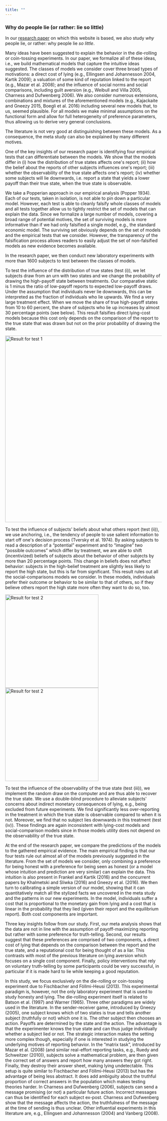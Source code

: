 ```yaml
---
title: ""
---
```



### Why do people lie (or rather: lie so little)

In our [research paper](http://ftp.iza.org/dp10188.pdf) on which this website is based, we also study *why* people lie, or rather: why people lie *so little*. 

Many ideas have been suggested to explain the behavior in the die-rolling or coin-tossing experiments. In our paper, we formalize all of these ideas, i.e., we build mathematical models that capture the intuitive ideas suggested. The classes of models we consider cover three broad types of  motivations: a direct cost of lying (e.g., Ellingsen and Johannesson 2004, Kartik 2009); a valuation of some kind of reputation linked to the report (e.g., Mazar et al. 2008); and the influence of social norms and social comparisons, including guilt aversion (e.g., Weibull and Villa 2005,  Charness and Dufwenberg 2006). We also consider numerous extensions, combinations and mixtures of the aforementioned models (e.g., Kajackaite and Gneezy 2015, Boegli et al. 2016) including several new models that, to us, seemed plausible. For all models we make minimal assumptions on the functional form and allow for full heterogeneity of preference parameters, thus allowing us to derive very general conclusions. 

The literature  is not very good at distinguishing between these models. As a consequence, the meta study can also be explained by many different motives. 

One of the key insights of our research paper is identifying four empirical tests that can differentiate between the models. We show that the models differ in (i) how the distribution of true states affects one's report; (ii) how the belief about the reports of other subjects influences one's report; (iii) whether the observability of the true state affects one's report; (iv) whether some subjects will lie downwards, i.e. report a state that yields a lower payoff than their true state, when the true state is observable. 

We take a Popperian approach in our empirical analysis (Popper 1934). Each of our tests, taken in isolation, is not able to pin down a particular model. However, each test is able to cleanly falsify whole classes of models and all tests together allow us to tightly restrict the set of models that can explain the data. Since we formalize a large number of models, covering a broad range of potential motives, the set of surviving models is more informative than if we had only falsified a single model, e.g., the standard economic model. The surviving set obviously depends on the set of models and the empirical tests that we consider. However, the transparency of the falsification process allows readers to easily adjust the set of non-falsified models as new evidence becomes available. 

In the research paper, we then conduct new laboratory experiments with more than 1600 subjects to test between the classes of models.  

To test the influence of the distribution of true states (test (i)), we let subjects draw from an urn with two states and we change the probability of drawing the high-payoff state between treatments. Our comparative static is 1 minus the ratio of low-payoff reports to expected low-payoff draws. Under the assumption that individuals never lie downwards, this can be interpreted as the fraction of individuals who lie upwards. We find a very large treatment effect. When we move the share of true high-payoff states from 10 to 60 percent, the share of subjects who lie up increases by almost 30 percentage points (see below). This result falsifies direct lying-cost models because this cost only depends on the comparison of the report to the true state that was drawn but not on the prior probability of drawing the state.

<img src="https://truthtellingstudy.github.io/img/binary_true_4s_reporting_10.png" alt="Result for test 1" width="600" >


To test the influence of subjects' beliefs about what others report (test (ii)), we use anchoring, i.e., the tendency of people to use salient information to start off one's decision process (Tversky et al. 1974). By asking subjects to read a description of a “potential” experiment and to “imagine” two “possible outcomes” which differ by treatment, we are able to shift (incentivized) beliefs of subjects about the behavior of other subjects by more than 20 percentage points. This change in beliefs does not affect behavior: subjects in the high-belief treatment are slightly less likely to report the high state, but this is far from significant. This result rules out all the social-comparisons models we consider. In these models, individuals prefer their outcome or behavior to be similar to that of others, so if they believe others report the high state more often they want to do so, too. 

<img src="https://truthtellingstudy.github.io/img/beliefG.png" alt="Result for test 2" width="300" >     <img src="https://truthtellingstudy.github.io/img/effectG.png" alt="Result for test 2" width="300" >

To test the influence of the observability of the true state (test (iii)), we implement the random draw on the computer and are thus able to recover the true state. We use a double-blind procedure to alleviate subjects' concerns about indirect monetary consequences of lying, e.g., being excluded from future experiments. We find significantly less over-reporting in the treatment in which the true state is observable compared to when it is not. Moreover, we find that no subject lies downwards in this treatment (test (iv)). These findings are again inconsistent with lying-cost models and social-comparison models since in those models utility does not depend on the observability of the true state.

At the end of the research paper, we compare the predictions of the models to the gathered empirical evidence. The main empirical finding is that our four tests rule out almost all of the models previously suggested in the literature. From the set of models we consider, only combining a preference for being honest with a preference for being seen as honest (or a model whose intuition and prediction are very similar) can explain the data. This intuition is also present in Frankel and Kartik (2016) and the concurrent papers by Khalmetski and Sliwka (2016) and Gneezy et al. (2016). We then turn to calibrating a simple version of our model, showing that it can quantitatively match all the stylized facts we uncovered in the meta study and the patterns in our new experiments. In the model, individuals suffer a cost that is proportional to the monetary gain from lying and a cost that is linear in the probability that they lied (given their report and the equilibrium report). Both cost components are important. 

Three key insights follow from our study. First, our meta analysis shows that the data are not in line with the assumption of payoff-maximizing reporting but rather with some preference for truth-telling. Second, our results suggest that these preferences are comprised of two components, a direct cost of lying that depends on the comparison between the report and the true state, and a reputational cost for being thought of as a liar. This contrasts with most of the previous literature on lying aversion which focuses on a single cost component. Finally, policy interventions that rely on voluntary truth-telling by some participants could be very successful, in particular if it is made hard to lie while keeping a good reputation.

In this study, we focus exclusively on the die-rolling or coin-tossing experiment due to Fischbacher and Föllmi-Heusi (2013). This experimental paradigm is, however, not the only laboratory experiment that is used to study honesty and lying. The die-rolling experiment itself is related to Batson et al. (1997) and Warner (1965). Three other paradigms are widely used in the literature. In the sender-receiver game, introduced by Gneezy (2005), one subject knows which of two states is true and tells another subject (truthfully or not) which one it is. The other subject then chooses an action. Payoffs are determined by the state and the action. The advantage is that the experimenter knows the true state and can thus judge individually whether a subject lied or not. The strategic interaction makes the setting more complex though, especially if one is interested in studying the underlying motives of reporting behavior. In the “matrix task”, introduced by Mazar et al. (2008) (and similar real-effort reporting tasks, e.g., Ruedy and Schweitzer (2010)), subjects solve a mathematical problem, are then given the correct set of answers and report how many answers they got right. Finally, they destroy their answer sheet, making lying undetectable. This setup is quite similar to Fischbacher and Föllmi-Heusi (2013) but has the advantage of being less abstract. It does add ambiguity about the truthful proportion of correct answers in the population which makes testing theories harder. In Charness and Dufwenberg (2006), subjects can send a message promising (or not) a particular future action. Incorrect messages can thus be identified for each subject ex-post. Charness and Dufwenberg show that the message affects the action, the truthfulness of the message at the time of sending is thus unclear. Other influential experiments in this literature are, e.g.,  Ellingsen and Johannesson (2004) and Vanberg (2008).


